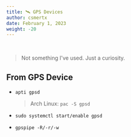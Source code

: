 ```yaml
---
title: 🛰️ GPS Devices
author: csmertx
date: February 1, 2023
weight: -20
---
```


<br />

> Not something I've used. Just a curiosity.

## From GPS Device
- ```apti gpsd```

    > Arch Linux: ```pac -S gpsd```

- ```sudo systemctl start/enable gpsd```

- ```gpspipe -R/-r/-w```
